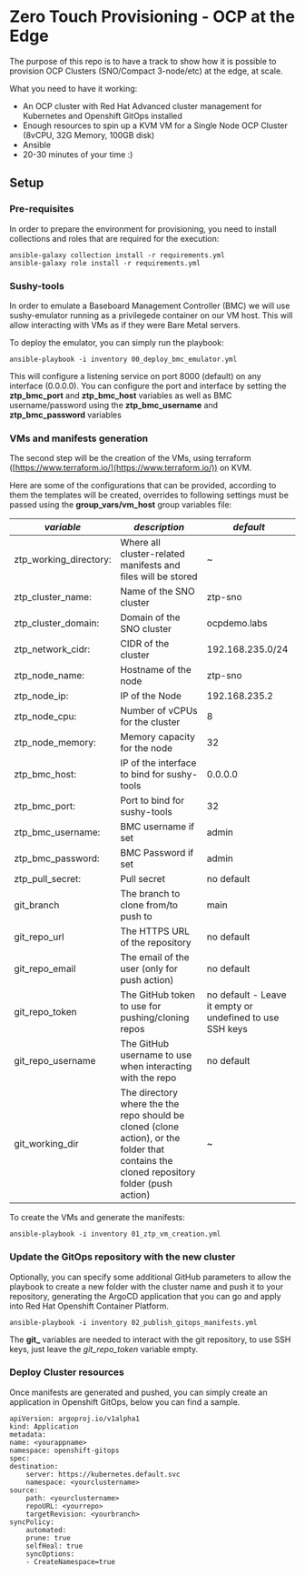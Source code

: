 # Zero Touch Provisioning - OCP at the Edge

The purpose of this repo is to have a track to show how it is possible to provision OCP Clusters (SNO/Compact 3-node/etc) at the edge, at scale.

What you need to have it working:

- An OCP cluster with Red Hat Advanced cluster management for Kubernetes and Openshift GitOps installed
- Enough resources to spin up a KVM VM for a Single Node OCP Cluster (8vCPU, 32G Memory, 100GB disk)
- Ansible
- 20-30 minutes of your time :)

## Setup

### Pre-requisites

In order to prepare the environment for provisioning, you need to install collections and roles that are required for the execution:

    ansible-galaxy collection install -r requirements.yml
    ansible-galaxy role install -r requirements.yml


### Sushy-tools

In order to emulate a Baseboard Management Controller (BMC) we will use sushy-emulator []() running as a privilegede container on our VM host. This will allow interacting with VMs as if they were Bare Metal servers.

To deploy the emulator, you can simply run the playbook:

    ansible-playbook -i inventory 00_deploy_bmc_emulator.yml

This will configure a listening service on port 8000 (default) on any interface (0.0.0.0). You can configure the port and interface by setting the **ztp_bmc_port** and **ztp_bmc_host** variables as well as BMC username/password using the **ztp_bmc_username** and **ztp_bmc_password** variables


### VMs and manifests generation

The second step will be the creation of the VMs, using terraform ([https://www.terraform.io/](https://www.terraform.io/)) on KVM.

Here are some of the configurations that can be provided, according to them the templates will be created, overrides to following settings must be passed using the **group_vars/vm_host** group variables file:

| *variable*                | *description*                                                 | *default*                                                                     |
|---------------------------|---------------------------------------------------------------|-------------------------------------------------------------------------------|
| ztp_working_directory:    | Where all cluster-related manifests and files will be stored  | ~                                                                             |
| ztp_cluster_name:         | Name of the SNO cluster                                       | ztp-sno                                                                       |
| ztp_cluster_domain:       | Domain of the SNO cluster                                     |ocpdemo.labs                                                                   |
| ztp_network_cidr:         | CIDR of the cluster                                           |192.168.235.0/24                                                               |
| ztp_node_name:            | Hostname of the node                                          |ztp-sno                                                                        |
| ztp_node_ip:              | IP of the Node                                                |192.168.235.2                                                                  |
| ztp_node_cpu:             | Number of vCPUs for the cluster                               |8                                                                              |
| ztp_node_memory:          | Memory capacity for the node                                  |32                                                                             |
| ztp_bmc_host:             | IP of the interface to bind for sushy-tools                   |0.0.0.0                                                                        |
| ztp_bmc_port:             | Port to bind for sushy-tools                                  |32                                                                             |
| ztp_bmc_username:         | BMC username if set                                           |admin                                                                          |
| ztp_bmc_password:         | BMC Password if set                                           |admin                                                                          |
| ztp_pull_secret:          | Pull secret                                                   |no default                                                                     |
| git_branch                | The branch to clone from/to push to                           | main                                                                          |
| git_repo_url              | The HTTPS URL of the repository                               | no default                                                                    |
| git_repo_email            | The email of the user (only for push action)                  | no default                                                                    |
| git_repo_token            | The GitHub token to use for pushing/cloning repos             | no default - Leave it empty or undefined to use SSH keys                      |
| git_repo_username         | The GitHub username to use when interacting with the repo     | no default                                                                    |
| git_working_dir           | The directory where the the repo should be cloned (clone action), or the folder that contains the cloned repository folder (push action) | ~  |

To create the VMs and generate the manifests:

    ansible-playbook -i inventory 01_ztp_vm_creation.yml

### Update the GitOps repository with the new cluster

Optionally, you can specify some additional GitHub parameters to allow the playbook to create a new folder with the cluster name and push it to your repository, generating the ArgoCD application that you can go and apply into Red Hat Openshift Container Platform.

    ansible-playbook -i inventory 02_publish_gitops_manifests.yml

The **git_** variables are needed to interact with the git repository, to use SSH keys, just leave the *git_repo_token* variable empty.

### Deploy Cluster resources

Once manifests are generated and pushed, you can simply create an application in Openshift GitOps, below you can find a sample.

    apiVersion: argoproj.io/v1alpha1
    kind: Application
    metadata:
    name: <yourappname>
    namespace: openshift-gitops
    spec:
    destination:
        server: https://kubernetes.default.svc
        namespace: <yourclustername>
    source:
        path: <yourclustername>
        repoURL: <yourrepo>
        targetRevision: <yourbranch>
    syncPolicy:
        automated:
        prune: true
        selfHeal: true
        syncOptions:
        - CreateNamespace=true

